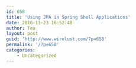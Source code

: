 ```yaml
---
id: 658
title: 'Using JPA in Spring Shell Applications'
date: 2016-11-23 16:52:48
author: Tea
layout: post
guid: 'http://www.wirelust.com/?p=658'
permalink: '/?p=658'
categories:
    - Uncategorized
---
```


